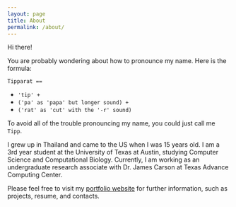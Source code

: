 ```yaml
---
layout: page
title: About
permalink: /about/
---
```


Hi there!

You are probably wondering about how to pronounce my name. Here is the formula:

`Tipparat == `

* `'tip' + `
* `('pa' as 'papa' but longer sound) + `
* `('rat' as 'cut' with the '-r' sound)`

To avoid all of the trouble pronouncing my name, you could just call me `Tipp`.

I grew up in Thailand and came to the US when I was 15 years old. I am a 3rd year student at the University of Texas at Austin, studying Computer Science and Computational Biology. Currently, I am working as an undergraduate research associate with Dr. James Carson at Texas Advance Computing Center. 

Please feel free to visit my [portfolio website][myweb] for further information, such as projects, resume, and contacts.

[myweb]: http://www.tipparatumrod.com

 
